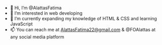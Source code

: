 - 👋 Hi, I’m @AlattasFatima
- 👀 I’m interested in web developing 
- 🌱 I’m currently expanding my knowledge of HTML & CSS and learning JavaScript
- 📫 You can reach me at AlattasFatima22@gmail.com & @FOAlattas at any social media platform
